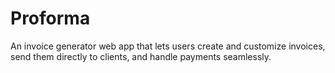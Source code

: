 # Proforma
 An invoice generator web app that lets users create and customize invoices, send them directly to clients, and handle payments seamlessly.
